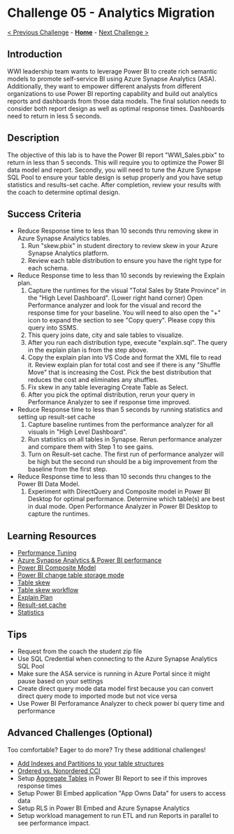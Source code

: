 # Challenge 05 - Analytics Migration

[< Previous Challenge](./Challenge-04.md) - **[Home](../README.md)** - [Next Challenge >](./Challenge-06.md)

## Introduction

WWI leadership team wants to leverage Power BI to create rich semantic models to promote self-service BI using Azure Synapse Analytics (ASA). Additionally, they want to empower different analysts from different organizations to use Power BI reporting capability and build out analytics reports and dashboards from those data models. The final solution needs to consider both report design as well as optimal response times.  Dashboards need to return in less 5 seconds.

## Description

The objective of this lab is to have the Power BI report "WWI_Sales.pbix" to return in less than 5 seconds.  This will require you to optimize the Power BI data model and report.  Secondly, you will need to tune the Azure Synapse SQL Pool to ensure your table design is setup properly and you have setup statistics and results-set cache.  After completion, review your results with the coach to determine optimal design.

## Success Criteria

- Reduce Response time to less than 10 seconds thru removing skew in Azure Synapse Analytics tables.
    1. Run "skew.pbix" in student directory to review skew in your Azure Synapse Analytics platform.  
    1. Review each table distribution to ensure you have the right type for each schema.  
- Reduce Response time to less than 10 seconds by reviewing the Explain plan.    
    1. Capture the runtimes for the visual "Total Sales by State Province" in the "High Level Dashboard". (Lower right hand corner)  Open Performance analyzer and look for the visual and record the response time for your baseline.  You will need to also open the "+" icon to expand the section to see "Copy query".  Please copy this query into SSMS.
    1. This query joins date, city and sale tables to visualize.
    1. After you run each distribution type, execute "explain.sql".  The query in the explain plan is from the step above.
    1. Copy the explain plan into VS Code and format the XML file to read it.  Review explain plan for total cost and see if there is any "Shuffle Move" that is increasing the Cost.  Pick the best distribution that reduces the cost and eliminates any shuffles.
    1. Fix skew in any table leveraging Create Table as Select.
    1. After you pick the optimal distribution, rerun your query in Performance Analyzer to see if response time improved.
- Reduce Response time to less than 5 seconds by running statistics and setting up result-set cache
    1. Capture baseline runtimes from the performance analyzer for all visuals in "High Level Dashboard".
    1. Run statistics on all tables in Synapse.  Rerun performance analyzer and compare them with Step 1 to see gains.
    1. Turn on Result-set cache. The first run of performance analyzer will be high but the second run should be a big improvement from the baseline from the first step.
- Reduce Response time to less than 10 seconds thru changes to the Power BI Data Model.
    1. Experiment with DirectQuery and Composite model in Power BI Desktop for optimal performance. Determine which table(s) are best in dual mode.  Open Performance Analyzer in Power BI Desktop to capture the runtimes.

## Learning Resources

- [Performance Tuning](https://medium.com/@ian.shchoy/azure-sql-data-warehouse-deep-dive-into-data-distribution-f4cf8f1e340a)
- [Azure Synapse Analytics & Power BI performance](https://www.jamesserra.com/archive/2019/12/azure-synapse-analytics-power-bi/)
- [Power BI Composite Model](https://docs.microsoft.com/en-us/power-bi/transform-model/desktop-composite-models)
- [Power BI change table storage mode](https://docs.microsoft.com/en-us/power-bi/transform-model/desktop-storage-mode)
- [Table skew](https://learn.microsoft.com/en-us/azure/synapse-analytics/sql-data-warehouse/sql-data-warehouse-tables-distribute?context=%2Fazure%2Fsynapse-analytics%2Fcontext%2Fcontext)
- [Table skew workflow](https://techcommunity.microsoft.com/t5/azure-synapse-analytics-blog/azure-synapse-analyzer-report-to-monitor-and-improve-azure/ba-p/3276960)
- [Explain Plan](https://docs.microsoft.com/en-us/sql/t-sql/queries/explain-transact-sql?view=azure-sqldw-latest)
- [Result-set cache](https://learn.microsoft.com/en-us/azure/synapse-analytics/sql-data-warehouse/performance-tuning-result-set-caching)
- [Statistics](https://learn.microsoft.com/en-us/azure/synapse-analytics/sql/develop-tables-statistics)

## Tips

- Request from the coach the student zip file
- Use SQL Credential when connecting to the Azure Synapse Analytics SQL Pool
- Make sure the ASA service is running in Azure Portal since it might pause based on your settings
- Create direct query mode data model first because you can convert direct query mode to imported mode but not vice versa 
- Use Power BI Perforamance Analyzer to check power bi query time and performance

## Advanced Challenges (Optional)

Too comfortable?  Eager to do more?  Try these additional challenges!

- [Add Indexes and Partitions to your table structures](https://docs.microsoft.com/en-us/sql/relational-databases/indexes/columnstore-indexes-design-guidance?view=sql-server-ver15)
- [Ordered vs. Nonordered CCI](https://docs.microsoft.com/en-us/azure/synapse-analytics/sql-data-warehouse/performance-tuning-ordered-cci)
- Setup [Aggregate Tables](https://docs.microsoft.com/en-us/power-bi/transform-model/desktop-aggregations) in Power BI Report to see if this improves response times
- Setup Power BI Embed application "App Owns Data" for users to access data
- Setup RLS in Power BI Embed and Azure Synapse Analytics
- Setup workload management to run ETL and run Reports in parallel to see performance impact.
